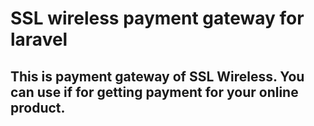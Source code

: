 # SSL wireless payment gateway for laravel

## This is payment gateway of SSL Wireless. You can use if for getting payment for your online product.
